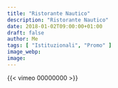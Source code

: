 ```yaml
---
title: "Ristorante Nautico"
description: "Ristorante Nautico"
date: 2018-01-02T09:00:00+01:00
draft: false
author: Me
tags: [ "Istituzionali", "Promo" ]
image_webp:
image:
---
```


{{< vimeo 00000000 >}}
